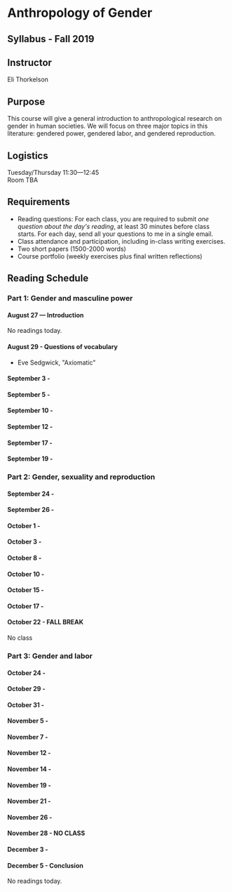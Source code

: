 # Anthropology of Gender

## Syllabus - Fall 2019

## Instructor 

Eli Thorkelson

## Purpose

This course will give a general introduction to anthropological research on gender in human societies. We will focus on three major topics in this literature: gendered power, gendered labor, and gendered reproduction.

## Logistics

Tuesday/Thursday 11:30—12:45  
Room TBA

## Requirements

- Reading questions: For each class, you are required to submit *one question about the day's reading*, at least 30 minutes before class starts. For each day, send all your questions to me in a single email.
- Class attendance and participation, including in-class writing exercises.
- Two short papers (1500-2000 words) 
- Course portfolio (weekly exercises plus final written reflections)

## Reading Schedule

### Part 1: Gender and masculine power

#### August 27 — Introduction

No readings today.

#### August 29 - Questions of vocabulary

- Eve Sedgwick, "Axiomatic"

#### September 3 - 

#### September 5 - 

#### September 10 - 

#### September 12 - 

#### September 17 - 

#### September 19 - 

### Part 2: Gender, sexuality and reproduction

#### September 24 - 

#### September 26 - 

#### October 1 - 

#### October 3 - 

#### October 8 - 

#### October 10 - 

#### October 15 - 

#### October 17 - 

#### October 22 - FALL BREAK

No class

### Part 3: Gender and labor

#### October 24 - 

#### October 29 - 

#### October 31 - 

#### November 5 - 

#### November 7 - 

#### November 12 - 

#### November 14 - 

#### November 19 - 

#### November 21 - 

#### November 26 - 

#### November 28 - NO CLASS

#### December 3 - 

#### December 5 - Conclusion

No readings today.
